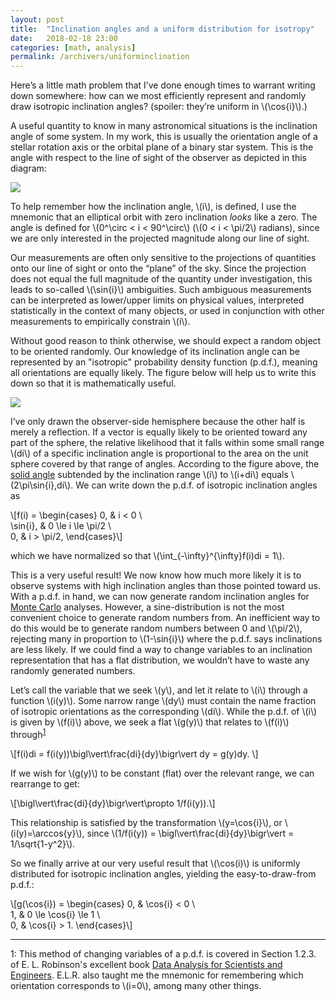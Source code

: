 ```yaml
---
layout: post
title:  "Inclination angles and a uniform distribution for isotropy"
date:   2018-02-18 23:00
categories: [math, analysis]
permalink: /archivers/uniforminclination
---
```


Here’s a little math problem that I’ve done enough times to warrant writing down somewhere: how can we most efficiently represent and randomly draw isotropic inclination angles? (spoiler: they’re uniform in \\(\cos{i}\\).)

A useful quantity to know in many astronomical situations is the inclination angle of some system.  In my work, this is usually the orientation angle of a stellar rotation axis or the orbital plane of a binary star system. This is the angle with respect to the line of sight of the observer as depicted in this diagram:

<img src="http://keatonb.github.io/img/inclination.png" />

To help remember how the inclination angle, \\(i\\), is defined, I use the mnemonic that an elliptical orbit with zero inclination <i>looks</i> like a zero.  The angle is defined for \\(0^\circ < i < 90^\circ\\) (\\(0 < i < \pi/2\\) radians), since we are only interested in the projected magnitude along our line of sight.

Our measurements are often only sensitive to the projections of quantities onto our line of sight or onto the “plane” of the sky.  Since the projection does not equal the full magnitude of the quantity under investigation, this leads to so-called \\(\sin{i}\\) ambiguities.  Such ambiguous measurements can be interpreted as lower/upper limits on physical values, interpreted statistically in the context of many objects, or used in conjunction with other measurements to empirically constrain \\(i\\).

Without good reason to think otherwise, we should expect a random object to be oriented randomly.  Our knowledge of its inclination angle can be represented by an "isotropic" probability density function (p.d.f.), meaning all orientations are equally likely.  The figure below will help us to write this down so that it is mathematically useful.

<img src="http://keatonb.github.io/img/inclinationsolidangle.png" />

I’ve only drawn the observer-side hemisphere because the other half is merely a reflection.  If a vector is equally likely to be oriented toward any part of the sphere, the relative likelihood that it falls within some small range \\(di\\) of a specific inclination angle is proportional to the area on the unit sphere covered by that range of angles.  According to the figure above, the [solid angle](https://en.wikipedia.org/wiki/Solid_angle) subtended by the inclination range \\(i\\) to \\(i+di\\) equals \\(2\pi\sin{i}\,di\\).  We can write down the p.d.f. of isotropic inclination angles as

\\[f(i) =
\begin{cases}
0,  & i < 0 \\\
\sin{i},  & 0 \le i \le \pi/2 \\\
0, & i > \pi/2,
\end{cases}\\]

which we have normalized so that \\(\int_{-\infty}^{\infty}f(i)di = 1\\).

This is a very useful result! We now know how much more likely it is to observe systems with high inclination angles than those pointed toward us. With a p.d.f. in hand, we can now generate random inclination angles for [Monte Carlo](https://en.wikipedia.org/wiki/Monte_Carlo_method) analyses.  However, a sine-distribution is not the most convenient choice to generate random numbers from. An inefficient way to do this would be to generate random numbers between 0 and \\(\pi/2\\), rejecting many in proportion to \\(1-\sin{i}\\) where the p.d.f. says inclinations are less likely. If we could find a way to change variables to an inclination representation that has a flat distribution, we wouldn’t have to waste any randomly generated numbers.

Let’s call the variable that we seek \\(y\\), and let it relate to \\(i\\) through a function \\(i(y)\\). Some narrow range \\(dy\\) must contain the name fraction of isotropic orientations as the corresponding \\(di\\).  While the p.d.f. of \\(i\\) is given by \\(f(i)\\) above, we seek a flat \\(g(y)\\) that relates to \\(f(i)\\) through<sup>[1](#myfootnote1)</sup>

\\[f(i)di =
f(i(y))\bigl\vert\frac{di}{dy}\bigr\vert dy =
g(y)dy.
\\]

If we wish for \\(g(y)\\) to be constant (flat) over the relevant range, we can rearrange to get:

\\[\bigl\vert\frac{di}{dy}\bigr\vert\propto 1/f(i(y)).\\]

This relationship is satisfied by the transformation \\(y=\cos{i}\\), or \\(i(y)=\arccos{y}\\), since \\(1/f(i(y)) = \bigl\vert\frac{di}{dy}\bigr\vert = 1/\sqrt{1-y^2}\\).

So we finally arrive at our very useful result that \\(\cos(i)\\) is uniformly distributed for isotropic inclination angles, yielding the easy-to-draw-from p.d.f.:

\\[g(\cos{i}) =
\begin{cases}
0,  & \cos{i} < 0 \\\
1,  & 0 \le \cos{i} \le 1 \\\
0, & \cos{i} > 1.
\end{cases}\\]

---

<a name="myfootnote1">1</a>: This method of changing variables of a p.d.f. is covered in Section 1.2.3. of E. L. Robinson's excellent book [Data Analysis for Scientists and Engineers](https://press.princeton.edu/titles/10911.html).  E.L.R. also taught me the mnemonic for remembering which orientation corresponds to \\(i=0\\), among many other things.
